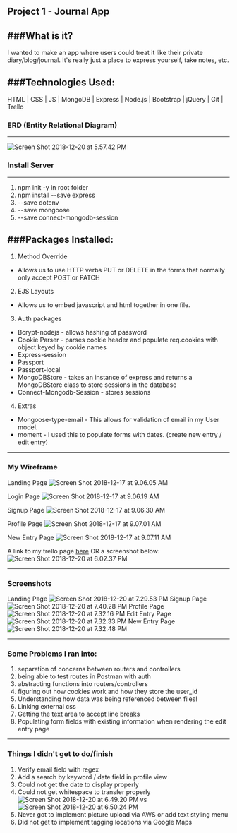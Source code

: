 Project 1 - Journal App
---------
###What is it?
----------------
I wanted to make an app where users could treat it like their private diary/blog/journal.  It's really just a place to express yourself, take notes, etc.  

###Technologies Used:
------------
HTML | CSS | JS | MongoDB | Express | Node.js | Bootstrap | jQuery | Git | Trello


### ERD (Entity Relational Diagram)
--------------
![Screen Shot 2018-12-20 at 5.57.42 PM](https://i.imgur.com/ZpZmZ6G.png)

### Install Server
--------------------
1. npm init -y in root folder
2. npm install --save express
3. --save dotenv
4. --save mongoose
5. --save connect-mongodb-session


###Packages Installed:
-------------------
1. Method Override
  * Allows us to use HTTP verbs PUT or DELETE in the forms that normally only accept POST or PATCH
2. EJS Layouts
  * Allows us to embed javascript and html together in one file.
3. Auth packages
  * Bcrypt-nodejs - allows hashing of password
  * Cookie Parser - parses cookie header and populate req.cookies with object keyed by cookie names
  * Express-session
  * Passport
  * Passport-local
  * MongoDBStore - takes an instance of express and returns a MongoDBStore class to store sessions in the database
  * Connect-Mongodb-Session - stores sessions
4. Extras
  * Mongoose-type-email - This allows for validation of email in my User model.
  * moment - I used this to populate forms with dates. (create new entry / edit entry)

  
---------

### My Wireframe
Landing Page
![Screen Shot 2018-12-17 at 9.06.05 AM](https://i.imgur.com/ZiBNu6V.png)

Login Page
![Screen Shot 2018-12-17 at 9.06.19 AM](https://i.imgur.com/3mWbdmP.png)

Signup Page
![Screen Shot 2018-12-17 at 9.06.30 AM](https://i.imgur.com/rvZupOU.png)

Profile Page
![Screen Shot 2018-12-17 at 9.07.01 AM](https://i.imgur.com/xOBPAzo.png)

New Entry Page
![Screen Shot 2018-12-17 at 9.07.11 AM](https://i.imgur.com/pvLg7r7.png)

A link to my trello page [here](https://trello.com/b/xeCfbz9l/p1)
OR a screenshot below:
![Screen Shot 2018-12-20 at 6.02.37 PM](https://i.imgur.com/UO3Obmv.png)

--------------

### Screenshots

Landing Page
![Screen Shot 2018-12-20 at 7.29.53 PM](https://i.imgur.com/SUGRNWb.png)
Signup Page
![Screen Shot 2018-12-20 at 7.40.28 PM](https://i.imgur.com/zr8IH5K.png)
Profile Page
![Screen Shot 2018-12-20 at 7.32.16 PM](https://i.imgur.com/OXm4cDN.png)
Edit Entry Page
![Screen Shot 2018-12-20 at 7.32.33 PM](https://i.imgur.com/IGxPhyf.png)
New Entry Page
![Screen Shot 2018-12-20 at 7.32.48 PM](https://i.imgur.com/YRARpo5.png)

----------------

### Some Problems I ran into:

1. separation of concerns between routers and controllers
2. being able to test routes in Postman with auth
3. abstracting functions into routers/controllers
4. figuring out how cookies work and how they store the user_id
5. Understanding how data was being referenced between files!
6. Linking external css 
7. Getting the text area to accept line breaks
8. Populating form fields with existing information when rendering the edit entry page


----------
### Things I didn't get to do/finish
1. Verify email field with regex
2. Add a search by keyword / date field in profile view
3. Could not get the date to display properly
4. Could not get whitespace to transfer properly
![Screen Shot 2018-12-20 at 6.49.20 PM](https://i.imgur.com/pKo0kOr.png)
vs
![Screen Shot 2018-12-20 at 6.50.24 PM](https://i.imgur.com/3iNjmr5.png)
5. Never got to implement picture upload via AWS or add text styling menu
6. Did not get to implement tagging locations via Google Maps